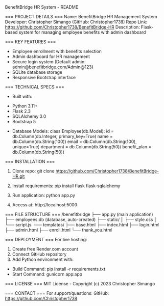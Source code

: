 BenefitBridge HR System - README

=== PROJECT DETAILS ===
Name: BenefitBridge HR Management System
Developer: Christopher Simango (GitHub: Christopher1738)
Repo Link: https://github.com/Christopher1738/BenefitBridge-HR
Description: Flask-based system for managing employee benefits with admin dashboard

=== KEY FEATURES ===
- Employee enrollment with benefits selection
- Admin dashboard for HR management
- Secure login system (Default admin: admin@benefitbridge.com/Admin@123)
- SQLite database storage
- Responsive Bootstrap interface

=== TECHNICAL SPECS ===
* Built with:
- Python 3.11+
- Flask 2.3
- SQLAlchemy 3.0
- Bootstrap 5

* Database Models:
class Employee(db.Model):
    id = db.Column(db.Integer, primary_key=True)
    name = db.Column(db.String(100))
    email = db.Column(db.String(100), unique=True)
    department = db.Column(db.String(50))
    benefit_plan = db.Column(db.String(50))

=== INSTALLATION ===
1. Clone repo:
git clone https://github.com/Christopher1738/BenefitBridge-HR.git

2. Install requirements:
pip install flask flask-sqlalchemy

3. Run application:
python app.py

4. Access at:
http://localhost:5000

=== FILE STRUCTURE ===
/benefitbridge
├── app.py (main application)
├── employees.db (database, auto-created)
├── static/
│   ├── style.css
│   └── script.js
└── templates/
    ├── base.html
    ├── index.html
    ├── login.html
    ├── admin.html
    ├── enroll.html
    └── thank_you.html

=== DEPLOYMENT ===
For live hosting:
1. Create free Render.com account
2. Connect GitHub repository
3. Add Python environment with:
- Build Command: pip install -r requirements.txt
- Start Command: gunicorn app:app

=== LICENSE ===
MIT License - Copyright (c) 2023 Christopher Simango

=== CONTACT ===
For support/questions:
GitHub: https://github.com/Christopher1738
